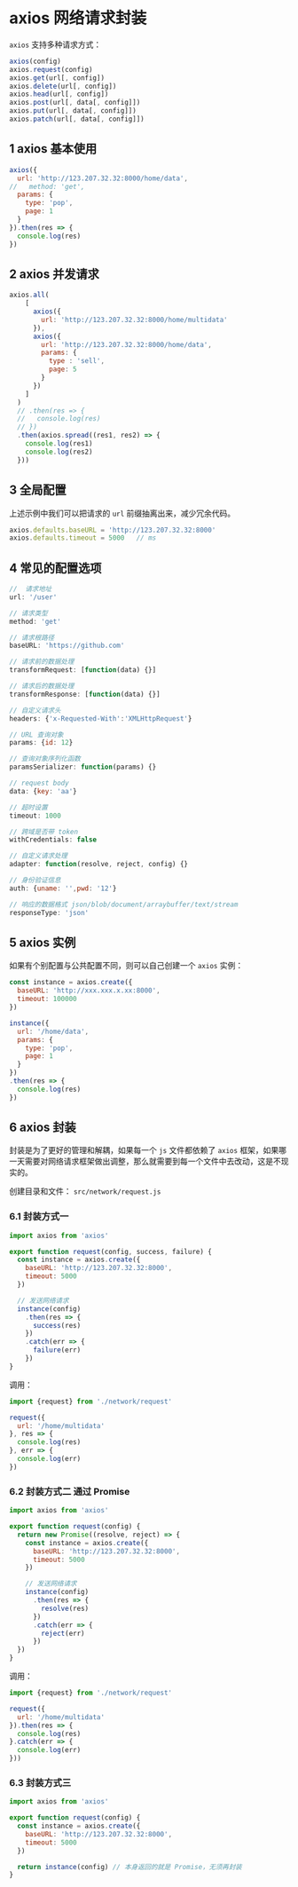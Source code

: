 # axios 网络请求封装

`axios` 支持多种请求方式：

```js
axios(config)
axios.request(config)
axios.get(url[, config])
axios.delete(url[, config])
axios.head(url[, config])
axios.post(url[, data[, config]])
axios.put(url[, data[, config]])
axios.patch(url[, data[, config]])
```

## 1 axios 基本使用

```js
axios({
  url: 'http://123.207.32.32:8000/home/data',
//   method: 'get',
  params: {
    type: 'pop',
    page: 1
  }
}).then(res => {
  console.log(res)
})
```

## 2 axios 并发请求

```js
axios.all(
    [ 
      axios({
        url: 'http://123.207.32.32:8000/home/multidata'
      }),
      axios({
        url: 'http://123.207.32.32:8000/home/data',
        params: {
          type : 'sell',
          page: 5
        }
      })
    ]
  )
  // .then(res => {
  //   console.log(res)
  // })
  .then(axios.spread((res1, res2) => {
    console.log(res1)
    console.log(res2)
  }))
```

## 3 全局配置

上述示例中我们可以把请求的 `url` 前缀抽离出来，减少冗余代码。

```js
axios.defaults.baseURL = 'http://123.207.32.32:8000'
axios.defaults.timeout = 5000   // ms
```

## 4 常见的配置选项

```js
//  请求地址
url: '/user'

// 请求类型
method: 'get'

// 请求根路径
baseURL: 'https://github.com'

// 请求前的数据处理
transformRequest: [function(data) {}]

// 请求后的数据处理
transformResponse: [function(data) {}]

// 自定义请求头
headers: {'x-Requested-With':'XMLHttpRequest'}

// URL 查询对象
params: {id: 12}

// 查询对象序列化函数
paramsSerializer: function(params) {}

// request body
data: {key: 'aa'}

// 超时设置
timeout: 1000

// 跨域是否带 token
withCredentials: false

// 自定义请求处理
adapter: function(resolve, reject, config) {}

// 身份验证信息
auth: {uname: '',pwd: '12'}

// 响应的数据格式 json/blob/document/arraybuffer/text/stream
responseType: 'json'
```

## 5 axios 实例

如果有个别配置与公共配置不同，则可以自己创建一个 `axios` 实例：

```js
const instance = axios.create({
  baseURL: 'http://xxx.xxx.x.xx:8000',
  timeout: 100000
})

instance({
  url: '/home/data',
  params: {
    type: 'pop',
    page: 1
  }
})
.then(res => {
  console.log(res)
})
```

## 6 axios 封装

封装是为了更好的管理和解耦，如果每一个 `js` 文件都依赖了 `axios` 框架，如果哪一天需要对网络请求框架做出调整，那么就需要到每一个文件中去改动，这是不现实的。

创建目录和文件： `src/network/request.js`

### 6.1 封装方式一

```js
import axios from 'axios'

export function request(config, success, failure) {
  const instance = axios.create({
    baseURL: 'http://123.207.32.32:8000',
    timeout: 5000
  })

  // 发送网络请求
  instance(config)
    .then(res => {
      success(res)
    })
    .catch(err => {
      failure(err)
    })
}
```

调用：

```js
import {request} from './network/request'

request({
  url: '/home/multidata'
}, res => {
  console.log(res)
}, err => {
  console.log(err)
})
```

### 6.2 封装方式二 通过 Promise

```js
import axios from 'axios'

export function request(config) {
  return new Promise((resolve, reject) => {
    const instance = axios.create({
      baseURL: 'http://123.207.32.32:8000',
      timeout: 5000
    })

    // 发送网络请求
    instance(config)
      .then(res => {
        resolve(res)
      })
      .catch(err => {
        reject(err)
      })
  })
}
```

调用：

```js
import {request} from './network/request'

request({
  url: '/home/multidata'
}).then(res => {
  console.log(res)
}.catch(err => {
  console.log(err)
}))
```

### 6.3 封装方式三

```js
import axios from 'axios'

export function request(config) {
  const instance = axios.create({
    baseURL: 'http://123.207.32.32:8000',
    timeout: 5000
  })

  return instance(config) // 本身返回的就是 Promise，无须再封装
}
```